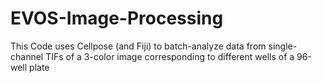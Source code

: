 # EVOS-Image-Processing
This Code uses Cellpose (and Fiji) to batch-analyze data from single-channel TIFs of a 3-color image corresponding to different wells of a 96-well plate 
